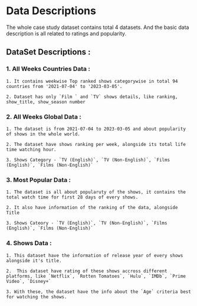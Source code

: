 # Data Descriptions

The whole case study dataset contains total 4 datasets. And the basic data description is all related to ratings and popularity. 

## DataSet Descriptions : 


### 1. All Weeks Countries Data : 
   
    1. It contains weekwise Top ranked shows categorywise in total 94 countries from '2021-07-04' to '2023-03-05'. 

    2. Dataset has only `Film ` and `TV` shows details, like ranking, show_title, show_season number 


### 2. All Weeks Global Data : 


    1. The dataset is from 2021-07-04 to 2023-03-05 and about popularity of shows in the whole world. 

    2. The dataset have shows ranking per week, alongside its total life time watching hour. 

    3. Shows Category - `TV (English)`, `TV (Non-English)`, `Films (English)`, `Films (Non-English)`



### 3. Most Popular Data : 

    1. The dataset is all about popularuty of the shows, it contains the total watch time for first 28 days of every shows.

    2. It also have information of the ranking of the data, alongside Title 

    3. Shows Cateory - `TV (English)`, `TV (Non-English)`, `Films (English)`, `Films (Non-English)`



### 4. Shows Data : 

    1. This dataset have the information of release year of every shows alongside it's title.

    2.  This dataset have rating of these shows accross different platforms, like `Netflix`, `Rotten Tomatoes`, `Hulu`, `IMDb`, `Prime Video`, `Disney+`

    3. With these, the dataset have the info about the `Age` criteria best for watching the shows.
